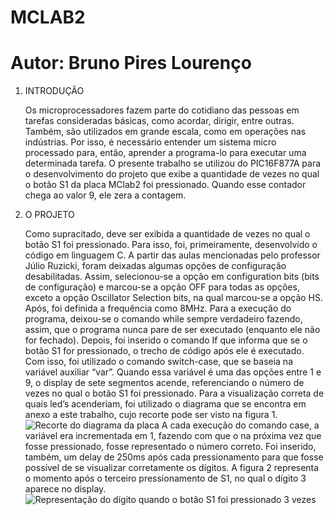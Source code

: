 # MCLAB2
# Autor: Bruno Pires Lourenço

1. INTRODUÇÃO

   Os microprocessadores fazem parte do cotidiano das pessoas em tarefas consideradas básicas, como acordar, dirigir, entre outras. Também, são utilizados em grande escala, como em operações nas indústrias. Por isso, é necessário entender um sistema micro processado para, então, aprender a programa-lo para executar uma
determinada tarefa. O presente trabalho se utilizou do PIC16F877A para o desenvolvimento do projeto que exibe a quantidade de vezes no qual o botão S1 da placa MClab2 foi pressionado. Quando esse contador chega ao valor 9, ele zera a contagem.

2. O PROJETO

   Como supracitado, deve ser exibida a quantidade de vezes no qual o botão S1 foi pressionado. Para isso, foi, primeiramente, desenvolvido o código em linguagem C. A partir das aulas mencionadas pelo professor Júlio Ruzicki, foram deixadas algumas opções de configuração desabilitadas. Assim, selecionou-se a opção em configuration bits (bits de configuração) e marcou-se a opção OFF para todas as opções, exceto a opção Oscillator Selection bits, na qual marcou-se a opção HS. Após, foi definida a frequência como 8MHz. Para a execução do programa, deixou-se o comando while sempre verdadeiro fazendo, assim, que o programa nunca pare de ser executado (enquanto ele não for fechado). Depois, foi inserido o comando If que informa que se o botão S1 for pressionado, o trecho de código após ele é executado. Com isso, foi utilizado o comando switch-case, que se baseia na variável auxiliar “var”. Quando essa variável é uma das opções entre 1 e 9, o display de sete segmentos acende, referenciando o número de vezes no qual o botão S1 foi pressionado. Para a visualização correta de quais led’s acenderiam, foi utilizado o diagrama que se encontra em anexo a este trabalho, cujo recorte pode ser visto na figura 1.
   ![Recorte do diagrama da placa]()
   A cada execução do comando case, a variável era incrementada em 1, fazendo com que o na próxima vez que fosse pressionado, fosse representado o número correto. Foi inserido, também, um delay de 250ms após cada pressionamento para que fosse possível de se visualizar corretamente os dígitos. A figura 2 representa o momento após o terceiro pressionamento de S1, no qual o dígito 3 aparece no display.
   ![Representação do dígito quando o botão S1 foi pressionado 3 vezes]()

